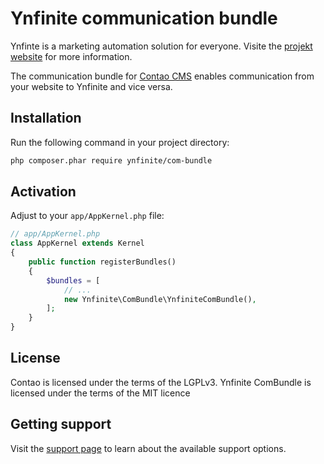 Ynfinite communication bundle
=============================

Ynfinte is a marketing automation solution for everyone. Visite the [projekt website][1] for
more information.

The communication bundle for [Contao CMS][3] enables communication from your website to Ynfinite and vice versa.


Installation
------------

Run the following command in your project directory:

```bash
php composer.phar require ynfinite/com-bundle
```


Activation
-------------

Adjust to your `app/AppKernel.php` file:

```php
// app/AppKernel.php
class AppKernel extends Kernel
{
    public function registerBundles()
    {
        $bundles = [
            // ...
            new Ynfinite\ComBundle\YnfiniteComBundle(),
        ];
    }
}
```


License
-------

Contao is licensed under the terms of the LGPLv3.
Ynfinite ComBundle is licensed under the terms of the MIT licence


Getting support
---------------

Visit the [support page][2] to learn about the available support options.


[1]: https://ynfinite.de
[2]: https://ynfinite.de/support.html
[3]: https://contao.org